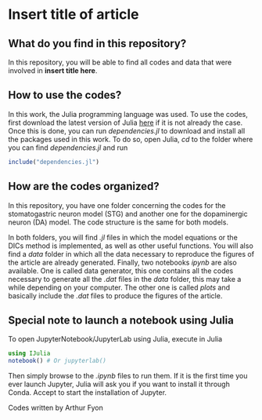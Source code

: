 # Insert title of article

## What do you find in this repository?

In this repository, you will be able to find all codes and data that were involved in **insert title here**.

## How to use the codes?
In this work, the Julia programming language was used. To use the codes, first download the latest version of Julia [here](https://julialang.org/) if it is not already the case.
Once this is done, you can run *dependencies.jl* to download and install all the packages used in this work. To do so, open Julia, *cd* to the folder where you can find *dependencies.jl* and run 
```jl
include("dependencies.jl")
```

## How are the codes organized?
In this repository, you have one folder concerning the codes for the stomatogastric neuron model (STG) and another one for the dopaminergic neuron (DA) model. The code structure is the same for both models.

In both folders, you will find *.jl* files in which the model equations or the DICs method is implemented, as well as other useful functions. You will also find a *data* folder in which all the data necessary to reproduce the figures of the article are already generated. Finally, two notebooks *ipynb* are also available. One is called data generator, this one contains all the codes necessary to generate all the *.dat* files in the *data* folder, this may take a while depending on your computer. The other one is called *plots* and basically include the *.dat* files to produce the figures of the article.

## Special note to launch a notebook using Julia
To open JupyterNotebook/JupyterLab using Julia, execute in Julia
```jl
using IJulia
notebook() # Or jupyterlab()
```

Then simply browse to the *.ipynb* files to run them. If it is the first time you ever launch Jupyter, Julia will ask you if you want to install it through Conda. Accept to start the installation of Jupyter.

Codes written by Arthur Fyon
